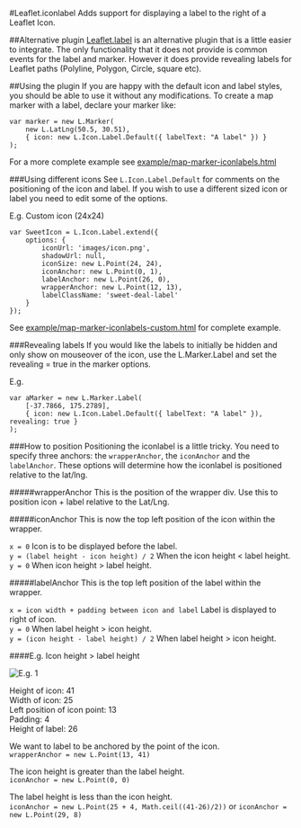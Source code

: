 #Leaflet.iconlabel
Adds support for displaying a label to the right of a Leaflet Icon.

##Alternative plugin
[Leaflet.label](https://github.com/leaflet/Leaflet.label) is an alternative plugin that is a little easier to integrate. The only functionality that it does not provide is common events for the label and marker. However it does provide revealing labels for Leaflet paths (Polyline, Polygon, Circle, square etc). 

##Using the plugin
If you are happy with the default icon and label styles, you should be able to use it without any modifications. To create a map marker with a label, declare your marker like:

````
var marker = new L.Marker(
	new L.LatLng(50.5, 30.51),
	{ icon: new L.Icon.Label.Default({ labelText: "A label" }) }
);
````

For a more complete example see [example/map-marker-iconlabels.html](https://github.com/jacobtoye/Leaflet.iconlabel/blob/master/example/map-marker-iconlabels.html)

###Using different icons
See ````L.Icon.Label.Default```` for comments on the positioning of the icon and label. If you wish to use a different sized icon or label you need to edit some of the options. 

E.g. Custom icon (24x24)

````
var SweetIcon = L.Icon.Label.extend({
	options: {
		iconUrl: 'images/icon.png',
		shadowUrl: null,
		iconSize: new L.Point(24, 24),
		iconAnchor: new L.Point(0, 1),
		labelAnchor: new L.Point(26, 0),
		wrapperAnchor: new L.Point(12, 13),
		labelClassName: 'sweet-deal-label'
	}
});
````

See [example/map-marker-iconlabels-custom.html](https://github.com/jacobtoye/Leaflet.iconlabel/blob/master/example/map-marker-iconlabels-custom.html) for complete example.

###Revealing labels
If you would like the labels to initially be hidden and only show on mouseover of the icon, use the L.Marker.Label and set the revealing = true in the marker options.

E.g.

````
var aMarker = new L.Marker.Label(
	[-37.7866, 175.2789],
	{ icon: new L.Icon.Label.Default({ labelText: "A label" }), revealing: true }
);
````

###How to position
Positioning the iconlabel is a little tricky. You need to specify three anchors: the ````wrapperAnchor````, the ````iconAnchor```` and the ````labelAnchor````. These options will determine how the iconlabel is positioned relative to the lat/lng.

#####wrapperAnchor
This is the position of the wrapper div. Use this to position icon + label relative to the Lat/Lng.

#####iconAnchor
This is now the top left position of the icon within the wrapper.

````x = 0```` Icon is to be displayed before the label.<br />
````y = (label height - icon height) / 2```` When the icon height < label height.<br />
````y = 0```` When icon height > label height.

#####labelAnchor
This is the top left position of the label within the wrapper.

````x = icon width + padding between icon and label```` Label is displayed to right of icon.<br />
````y = 0```` When label height > icon height.<br />
````y = (icon height - label height) / 2```` When label height > icon height.

####E.g. Icon height > label height

<img src="https://raw.github.com/jacobtoye/Leaflet.iconlabel/master/eg1.png" alt="E.g. 1" />

Height of icon: 41<br />
Width of icon: 25<br />
Left position of icon point: 13<br />
Padding: 4<br />
Height of label: 26

We want to label to be anchored by the point of the icon.<br />
````wrapperAnchor = new L.Point(13, 41)````

The icon height is greater than the label height.<br />
````iconAnchor = new L.Point(0, 0)````

The label height is less than the icon height.<br />
````iconAnchor = new L.Point(25 + 4, Math.ceil((41-26)/2))```` or ````iconAnchor = new L.Point(29, 8)````
